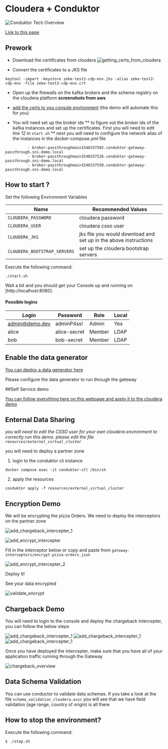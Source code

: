 # Cloudera + Conduktor

![Conduktor Tech Overview](Conduktor_Tech_Overview.png)

[Link to this page](https://github.com/conduktor/conduktor-cloudera-quickstart-demo)

## Prework

* Download the certificates from cloudera
![getting_certs_from_cloudera](getting_certs_from_cloudera.png "getting_certs_from_cloudera")

* Convert the certificates to a JKS file
```
keytool -import -keystore zeke-test2-cdp-env.jks -alias zeke-test2-cdp-env -file zeke-test2-cdp-env.crt
```

* Open up the firewalls on the kafka brokers and the schema registry on the cloudera platform
**screenshots from aws**

*  [add the certs to you console environment](https://docs.conduktor.io/platform/get-started/configuration/ssl-tls-configuration/#configure-custom-truststore-on-conduktor-console) (the demo will automate this for you) 

* You will need set up the broker ids
** to figure out the broker ids of the kafka instances and set up the certificates. First you will need to edit *line 12* in `start.sh` 
** next you will need to configure the network alias of the instances in the docker-compose.yml file

```
          - broker-passthroughmain1546337502.conduktor-gateway-passthrough.sni-demo.local
          - broker-passthroughmain1546337526.conduktor-gateway-passthrough.sni-demo.local
          - broker-passthroughmain1546337550.conduktor-gateway-passthrough.sni-demo.local
```

## How to start ?

Set the following Environment Variables

| Name                       |     Recommended Values                                                                                                                               |
| ---------------------------|-------------------------------------------------------------------------------------------------------------------------------------------- |
| `CLOUDERA_PASSWORD`  |     cloudera password                                                                                           |
| `CLOUDERA_USER`           | cloudera csso user                                                                                                      |
| `CLOUDERA_JKS`            |     jks file you would download and set up in the above instructions |
| `CLOUDERA_BOOTSTRAP_SERVERS` | set up the cloudera bootstrap servers |

Execute the following command: 
```
./start.sh
```

Wait a bit and you should get your Console up and running on [http://localhost:8080].


#### Possible logins
| Login          | Password      | Role   | Local |
|----------------|---------------|--------|-------|
| admin@demo.dev | adminP4ss!      | Admin  | Yes   |
| alice          | alice-secret  | Member | LDAP  |
| bob            | bob-secret    | Member | LDAP  |


## Enable the data generator

[You can deploy a data generator here](https://github.com/meticulo3366/kafka-data-generator) 

Please configure the data generator to run through the gateway

##Self Service demo

[You can follow everything here on this webpage and apply it to the cloudera demo](https://docs.conduktor.io/platform/guides/self-service-quickstart/)

## Enternal Data Sharing

*you will need to edit the CSSO user for your own cloudera environment to correctly run this demo. please edit the file `resources/external_virtual_cluster`*

you will need to deploy a partner zone

1. login to the conduktor cli instance

`docker compose exec -it conduktor-ctl /bin/sh`

2. apply the resources

`conduktor apply -f resources/external_virtual_cluster`

## Encryption Demo

We will be encrypting the pizza Orders. We need to deploy the interceptors on the partner zone

![add_chargeback_intercepter_1](add_chargeback_intercepter_1.png)

![add_encrypt_intercepter](add_encrypt_intercepter.png)
 

Fill in the interceptor below or copy and paste from `gateway-interceptors/encrypt-pizza-orders.json`

![add_encrypt_intercepter_2](add_encrypt_intercepter_2.png)

Deploy it!

See your data encrypted

![validate_encrypt](validate_encrypt.png)

## Chargeback Demo

You will need to login to the console and deploy the chargeback intercepter, you can follow the below steps

![add_chargeback_intercepter_1](add_chargeback_intercepter_1.png "add_chargeback_intercepter_1")
![add_chargeback_intercepter_1](add_chargeback_intercepter_2.png "add_chargeback_intercepter_2")
![add_chargeback_intercepter_1](add_chargeback_intercepter_3.png "add_chargeback_intercepter_3")


Once you have deployed the intercepter, make sure that you have all of your application traffic running through the Gateway

![chargeback_overview](chargeback_overview.png)

## Data Schema Validation

You can use conductor to validate data schemas. If you take a look at the file `schema_validation_cloudera.avsc` you will see that we have field validation (age range, country of origin) is all there

## How to stop the environment?

Execute the following command: 
```sh
$ ./stop.sh
```

